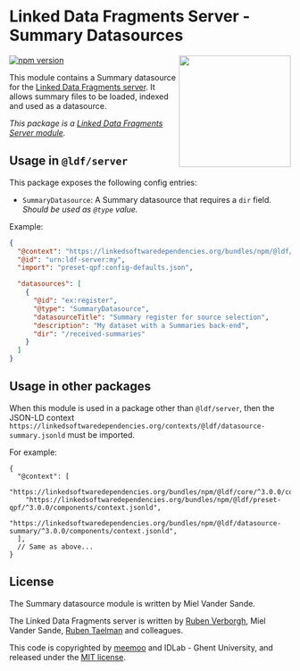 # Linked Data Fragments Server - Summary Datasources
<img src="http://linkeddatafragments.org/images/logo.svg" width="200" align="right" alt="" />

[![npm version](https://badge.fury.io/js/%40ldf%2Fdatasource-summary.svg)](https://www.npmjs.com/package/@ldf/datasource-summary)

This module contains a Summary datasource for the [Linked Data Fragments server](https://github.com/LinkedDataFragments/Server.js).
It allows summary files to be loaded, indexed and used as a datasource.

_This package is a [Linked Data Fragments Server module](https://github.com/LinkedDataFragments/Server.js/)._

## Usage in `@ldf/server`

This package exposes the following config entries:
* `SummaryDatasource`: A Summary datasource that requires a `dir` field. _Should be used as `@type` value._

Example:
```json
{
  "@context": "https://linkedsoftwaredependencies.org/bundles/npm/@ldf/server/^3.0.0/components/context.jsonld",
  "@id": "urn:ldf-server:my",
  "import": "preset-qpf:config-defaults.json",

  "datasources": [
    {
      "@id": "ex:register",
      "@type": "SummaryDatasource",
      "datasourceTitle": "Summary register for source selection",
      "description": "My dataset with a Summaries back-end",
      "dir": "/received-summaries"
    }
  ]
}
```

## Usage in other packages

When this module is used in a package other than `@ldf/server`,
then the JSON-LD context `https://linkedsoftwaredependencies.org/contexts/@ldf/datasource-summary.jsonld` must be imported.

For example:
```
{
  "@context": [
    "https://linkedsoftwaredependencies.org/bundles/npm/@ldf/core/^3.0.0/components/context.jsonld",
    "https://linkedsoftwaredependencies.org/bundles/npm/@ldf/preset-qpf/^3.0.0/components/context.jsonld",
    "https://linkedsoftwaredependencies.org/bundles/npm/@ldf/datasource-summary/^3.0.0/components/context.jsonld",
  ],
  // Same as above...
}
```

## License
The Summary datasource module  is written by Miel Vander Sande.

The Linked Data Fragments server is written by [Ruben Verborgh](https://ruben.verborgh.org/), Miel Vander Sande, [Ruben Taelman](https://www.rubensworks.net/) and colleagues.

This code is copyrighted by [meemoo](http://meemoo.be/) and IDLab - Ghent University,
and released under the [MIT license](http://opensource.org/licenses/MIT).
